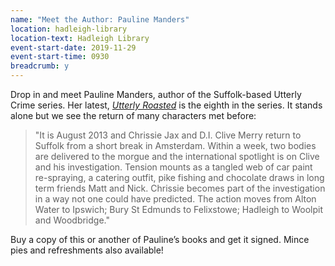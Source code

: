 ```yaml
---
name: "Meet the Author: Pauline Manders"
location: hadleigh-library
location-text: Hadleigh Library
event-start-date: 2019-11-29
event-start-time: 0930
breadcrumb: y
---
```


Drop in and meet Pauline Manders, author of the Suffolk-based Utterly Crime series. Her latest, [<cite>Utterly Roasted</cite>](https://suffolk.spydus.co.uk/cgi-bin/spydus.exe/ENQ/OPAC/BIBENQ?BRN=2530599) is the eighth in the series. It stands alone but we see the return of many characters met before:

> "It is August 2013 and Chrissie Jax and D.I. Clive Merry return to Suffolk from a short break in Amsterdam. Within a week, two bodies are delivered to the morgue and the international spotlight is on Clive and his investigation. Tension mounts as a tangled web of car paint re-spraying, a catering outfit, pike fishing and chocolate draws in long term friends Matt and Nick. Chrissie becomes part of the investigation in a way not one could have predicted. The action moves from Alton Water to Ipswich; Bury St Edmunds to Felixstowe; Hadleigh to Woolpit and Woodbridge."

Buy a copy of this or another of Pauline’s books and get it signed. Mince pies and refreshments also available!
